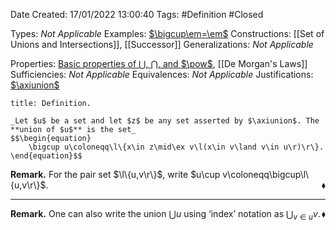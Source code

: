 <div class="topSpace"></div>

Date Created: 17/01/2022 13:00:40
Tags: #Definition #Closed 

Types: _Not Applicable_
Examples: [$\bigcup\em=\em$](Union%20of%20empty%20set%20is%20empty.md)
Constructions: [[Set of Unions and Intersections]], [[Successor]]
Generalizations: _Not Applicable_

Properties: [Basic properties of $\bigcup$, $\bigcap$, and $\pow$](Basic%20properties%20of%20unions,%20intersections,%20and%20power%20sets.md), [[De Morgan's Laws]]
Sufficiencies: _Not Applicable_
Equivalences: _Not Applicable_
Justifications: [$\axiunion$](Axiom%20of%20Union.md)

``` ad-Definition
title: Definition.

_Let $u$ be a set and let $z$ be any set asserted by $\axiunion$. The **union of $u$** is the set_
$$\begin{equation}
    \bigcup u\coloneqq\l\{x\in z\mid\ex v\l(x\in v\land v\in u\r)\r\}.
\end{equation}$$

```

**Remark.** For the pair set $\l\{u,v\r\}$, write $u\cup v\coloneqq\bigcup\l\{u,v\r\}$.<span style="float:right;">$\blacklozenge$</span>

---

**Remark.** One can also write the union $\bigcup u$ using $\textrm{`}$index$\textrm{'}$ notation as $\bigcup_{v\in u}v$.<span style="float:right;">$\blacklozenge$</span>
